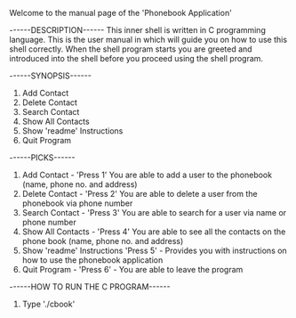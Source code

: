 Welcome to the manual page of the 'Phonebook Application' 

------DESCRIPTION------
This inner shell is written in C programming language. This is the user manual in which will guide you on how to use this shell correctly.
When the shell program starts you are greeted and introduced into the shell before you proceed using the shell program.

------SYNOPSIS------
1. Add Contact
2. Delete Contact
3. Search Contact
4. Show All Contacts
5. Show 'readme' Instructions
6. Quit Program

------PICKS------
1. Add Contact - 'Press 1' You are able to add a user to the phonebook (name, phone no. and address)
2. Delete Contact - 'Press 2' You are able to delete a user from the phonebook via phone number
3. Search Contact - 'Press 3' You are able to search for a user via name or phone number
4. Show All Contacts - 'Press 4' You are able to see all the contacts on the phone book (name, phone no. and address)
5. Show 'readme' Instructions 'Press 5' - Provides you with instructions on how to use the phonebook application
6. Quit Program - 'Press 6' - You are able to leave the program

------HOW TO RUN THE C PROGRAM------
1. Type './cbook'
